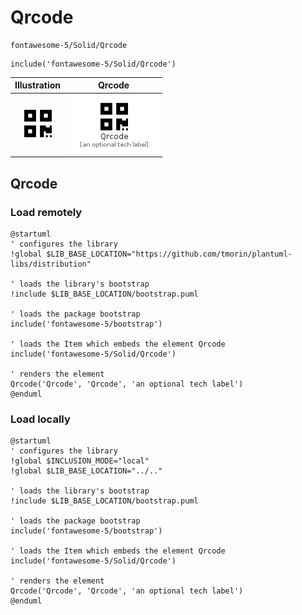 # Qrcode


```text
fontawesome-5/Solid/Qrcode
```

```text
include('fontawesome-5/Solid/Qrcode')
```



| Illustration | Qrcode |
| :---: | :---: |
| ![illustration for Illustration](../../fontawesome-5/Solid/Qrcode.png) | ![illustration for Qrcode](../../fontawesome-5/Solid/Qrcode.Local.png) |




## Qrcode

### Load remotely
```plantuml
@startuml
' configures the library
!global $LIB_BASE_LOCATION="https://github.com/tmorin/plantuml-libs/distribution"

' loads the library's bootstrap
!include $LIB_BASE_LOCATION/bootstrap.puml

' loads the package bootstrap
include('fontawesome-5/bootstrap')

' loads the Item which embeds the element Qrcode
include('fontawesome-5/Solid/Qrcode')

' renders the element
Qrcode('Qrcode', 'Qrcode', 'an optional tech label')
@enduml
```

### Load locally
```plantuml
@startuml
' configures the library
!global $INCLUSION_MODE="local"
!global $LIB_BASE_LOCATION="../.."

' loads the library's bootstrap
!include $LIB_BASE_LOCATION/bootstrap.puml

' loads the package bootstrap
include('fontawesome-5/bootstrap')

' loads the Item which embeds the element Qrcode
include('fontawesome-5/Solid/Qrcode')

' renders the element
Qrcode('Qrcode', 'Qrcode', 'an optional tech label')
@enduml
```

